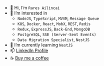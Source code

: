 - 👋 Hi, I’m `Rares Ailincai`
- 👀 I’m interested in 
  - `NodeJS`, `TypeScript`, `MVVM`, `Message Queue`
  - `K8S`, `Docker`, `React`, `MobX`, `REST`, `Redis` 
  - `Redux`, `ExpressJS`, `Back-End`, `MongoDB`
  - `PostgreSQL`, `SSE (Server-Sent Events)`
  - `Data Migration Specialist`, `NestJS`
- 🌱 I’m currently learning `NestJS`
- 📫 [LinkedIn Profile](https://www.linkedin.com/in/rares-ailincai-3339441a5/)
- ☕️ [Buy me a coffee](https://www.paypal.com/donate/?hosted_button_id=5GM8SZ2YNVK5Q)
